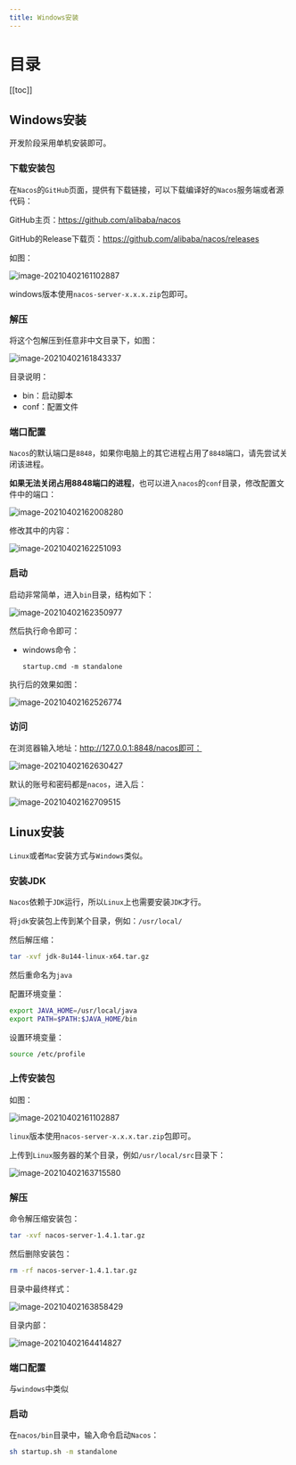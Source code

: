 ```yaml
---
title: Windows安装
---
```

# 目录

[[toc]]



## Windows安装

开发阶段采用单机安装即可。

### 下载安装包

在`Nacos`的`GitHub`页面，提供有下载链接，可以下载编译好的`Nacos`服务端或者源代码：

GitHub主页：https://github.com/alibaba/nacos

GitHub的Release下载页：https://github.com/alibaba/nacos/releases

如图：

![image-20210402161102887](./img/image-20210402161102887.png)



windows版本使用`nacos-server-x.x.x.zip`包即可。



### 解压

将这个包解压到任意非中文目录下，如图：

![image-20210402161843337](./img/image-20210402161843337.png)

目录说明：

- bin：启动脚本
- conf：配置文件



### 端口配置

`Nacos`的默认端口是`8848`，如果你电脑上的其它进程占用了`8848`端口，请先尝试关闭该进程。

**如果无法关闭占用8848端口的进程**，也可以进入`nacos`的`conf`目录，修改配置文件中的端口：

![image-20210402162008280](./img/image-20210402162008280.png)

修改其中的内容：

![image-20210402162251093](./img/image-20210402162251093.png)



### 启动

启动非常简单，进入`bin`目录，结构如下：

![image-20210402162350977](./img/image-20210402162350977.png)

然后执行命令即可：

- windows命令：

  ```
  startup.cmd -m standalone
  ```


执行后的效果如图：

![image-20210402162526774](./img/image-20210402162526774.png)



### 访问

在浏览器输入地址：http://127.0.0.1:8848/nacos即可：

![image-20210402162630427](./img/image-20210402162630427.png)

默认的账号和密码都是`nacos`，进入后：

![image-20210402162709515](./img/image-20210402162709515.png)





## Linux安装

`Linux`或者`Mac`安装方式与`Windows`类似。

### 安装JDK

`Nacos`依赖于`JDK`运行，所以`Linux`上也需要安装`JDK`才行。

将`jdk`安装包上传到某个目录，例如：`/usr/local/`



然后解压缩：

```sh
tar -xvf jdk-8u144-linux-x64.tar.gz
```

然后重命名为`java`



配置环境变量：

```sh
export JAVA_HOME=/usr/local/java
export PATH=$PATH:$JAVA_HOME/bin
```

设置环境变量：

```sh
source /etc/profile
```





### 上传安装包

如图：

![image-20210402161102887](./img/image-20210402161102887.png)

`linux`版本使用`nacos-server-x.x.x.tar.zip`包即可。

上传到`Linux`服务器的某个目录，例如`/usr/local/src`目录下：

![image-20210402163715580](./img/image-20210402163715580.png)



### 解压

命令解压缩安装包：

```sh
tar -xvf nacos-server-1.4.1.tar.gz
```

然后删除安装包：

```sh
rm -rf nacos-server-1.4.1.tar.gz
```

目录中最终样式：

![image-20210402163858429](./img/image-20210402163858429.png)

目录内部：

![image-20210402164414827](./img/image-20210402164414827.png)



### 端口配置

与`windows`中类似



### 启动

在`nacos/bin`目录中，输入命令启动`Nacos`：

```sh
sh startup.sh -m standalone
```



